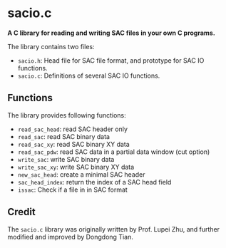 # sacio.c

**A C library for reading and writing SAC files in your own C programs.**

The library contains two files:

- `sacio.h`: Head file for SAC file format, and prototype for SAC IO functions.
- `sacio.c`: Definitions of several SAC IO functions.

## Functions

The library provides following functions:

- `read_sac_head`: read SAC header only
- `read_sac`: read SAC binary data
- `read_sac_xy`: read SAC binary XY data
- `read_sac_pdw`: read SAC data in a partial data window (cut option)
- `write_sac`: write SAC binary data
- `write_sac_xy`: write SAC binary XY data
- `new_sac_head`: create a minimal SAC header
- `sac_head_index`: return the index of a SAC head field
- `issac`: Check if a file in in SAC format

## Credit

The `sacio.c` library was originally written by Prof. Lupei Zhu, and further
modified and improved by Dongdong Tian.

